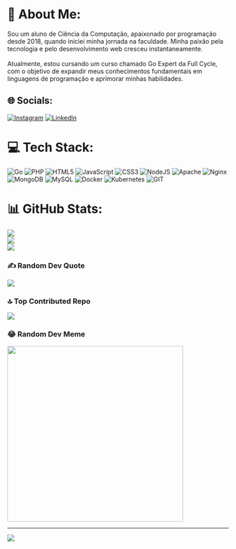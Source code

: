 # 💫 About Me:
Sou um aluno de Ciência da Computação, apaixonado por programação desde 2018, quando iniciei minha jornada na faculdade. Minha paixão pela tecnologia e pelo desenvolvimento web cresceu instantaneamente.<br><br>Atualmente, estou cursando um curso chamado Go Expert da Full Cycle, com o objetivo de expandir meus conhecimentos fundamentais em linguagens de programação e aprimorar minhas habilidades.


## 🌐 Socials:
[![Instagram](https://img.shields.io/badge/Instagram-%23E4405F.svg?logo=Instagram&logoColor=white)](https://instagram.com/marcelomartt) [![LinkedIn](https://img.shields.io/badge/LinkedIn-%230077B5.svg?logo=linkedin&logoColor=white)]([https://linkedin.com/in/marcelomartinsdev](https://www.linkedin.com/in/marcelo-martins-moreira/)) 

# 💻 Tech Stack:
![Go](https://img.shields.io/badge/go-%2300ADD8.svg?style=for-the-badge&logo=go&logoColor=white) ![PHP](https://img.shields.io/badge/php-%23777BB4.svg?style=for-the-badge&logo=php&logoColor=white) ![HTML5](https://img.shields.io/badge/html5-%23E34F26.svg?style=for-the-badge&logo=html5&logoColor=white) ![JavaScript](https://img.shields.io/badge/javascript-%23323330.svg?style=for-the-badge&logo=javascript&logoColor=%23F7DF1E) ![CSS3](https://img.shields.io/badge/css3-%231572B6.svg?style=for-the-badge&logo=css3&logoColor=white) ![NodeJS](https://img.shields.io/badge/node.js-6DA55F?style=for-the-badge&logo=node.js&logoColor=white) ![Apache](https://img.shields.io/badge/apache-%23D42029.svg?style=for-the-badge&logo=apache&logoColor=white) ![Nginx](https://img.shields.io/badge/nginx-%23009639.svg?style=for-the-badge&logo=nginx&logoColor=white) ![MongoDB](https://img.shields.io/badge/MongoDB-%234ea94b.svg?style=for-the-badge&logo=mongodb&logoColor=white) ![MySQL](https://img.shields.io/badge/mysql-%2300f.svg?style=for-the-badge&logo=mysql&logoColor=white) ![Docker](https://img.shields.io/badge/docker-%230db7ed.svg?style=for-the-badge&logo=docker&logoColor=white) ![Kubernetes](https://img.shields.io/badge/kubernetes-%23326ce5.svg?style=for-the-badge&logo=kubernetes&logoColor=white) ![GIT](https://img.shields.io/badge/Git-fc6d26?style=for-the-badge&logo=git&logoColor=white)

# 📊 GitHub Stats:

![](https://github-readme-stats.vercel.app/api?username=marcelomartinsdev&theme=tokyonight&hide_border=false&include_all_commits=false&count_private=true)<br/>
![](https://github-readme-streak-stats.herokuapp.com/?user=marcelomartinsdev&theme=tokyonight&hide_border=false)<br/>
![](https://github-readme-stats.vercel.app/api/top-langs/?username=marcelomartinsdev&theme=tokyonight&hide_border=false&include_all_commits=false&count_private=true&layout=compact)

### ✍️ Random Dev Quote
![](https://quotes-github-readme.vercel.app/api?type=horizontal&theme=radical)

### 🔝 Top Contributed Repo
![](https://github-contributor-stats.vercel.app/api?username=marcelomartinsdev&limit=5&theme=dark&combine_all_yearly_contributions=true)

### 😂 Random Dev Meme
<img src='https://randommeme-five.vercel.app/' style="height: 400px;"/>

---
[![](https://visitcount.itsvg.in/api?id=marcelomartinsdev&icon=0&color=0)](https://visitcount.itsvg.in)

<!-- Proudly created with GPRM ( https://gprm.itsvg.in ) -->
